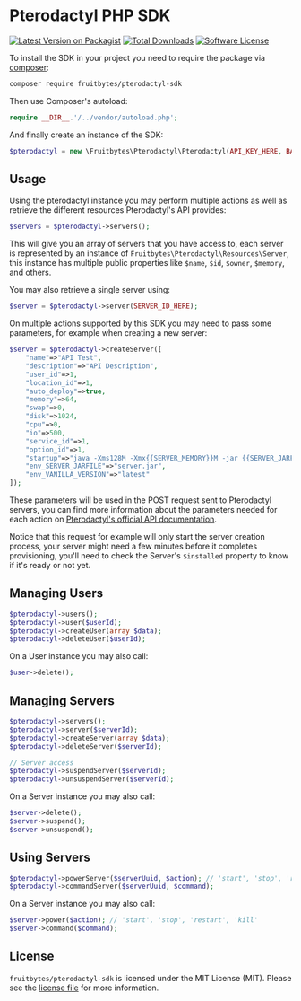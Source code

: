 # Pterodactyl PHP SDK

[![Latest Version on Packagist][ico-version]][link-packagist]
[![Total Downloads][ico-downloads]][link-downloads]
[![Software License][ico-license]](LICENSE.md)

To install the SDK in your project you need to require the package via [composer](http://getcomposer.org):

```bash
composer require fruitbytes/pterodactyl-sdk
```

Then use Composer's autoload:

```php
require __DIR__.'/../vendor/autoload.php';
```

And finally create an instance of the SDK:

```php
$pterodactyl = new \Fruitbytes\Pterodactyl\Pterodactyl(API_KEY_HERE, BASE_URI_HERE);
```

## Usage

Using the pterodactyl instance you may perform multiple actions as well as retrieve the different resources Pterodactyl's API provides:

```php
$servers = $pterodactyl->servers();
```

This will give you an array of servers that you have access to, each server is represented by an instance of `Fruitbytes\Pterodactyl\Resources\Server`, this instance has multiple public
properties like `$name`, `$id`, `$owner`, `$memory`, and others.

You may also retrieve a single server using:

```php
$server = $pterodactyl->server(SERVER_ID_HERE);
```

On multiple actions supported by this SDK you may need to pass some parameters, for example when creating a new server:

```php
$server = $pterodactyl->createServer([
    "name"=>"API Test",
    "description"=>"API Description",
    "user_id"=>1,
    "location_id"=>1,
    "auto_deploy"=>true,
    "memory"=>64,
    "swap"=>0,
    "disk"=>1024,
    "cpu"=>0,
    "io"=>500,
    "service_id"=>1,
    "option_id"=>1,
    "startup"=>"java -Xms128M -Xmx{{SERVER_MEMORY}}M -jar {{SERVER_JARFILE}}",
    "env_SERVER_JARFILE"=>"server.jar",
    "env_VANILLA_VERSION"=>"latest"
]);
```

These parameters will be used in the POST request sent to Pterodactyl servers, you can find more information about the parameters needed for each action on
[Pterodactyl's official API documentation](https://pterodactyl.readme.io/v0.6/reference).

Notice that this request for example will only start the server creation process, your server might need a few minutes before it completes provisioning, you'll need to check
the Server's `$installed` property to know if it's ready or not yet.

## Managing Users

```php
$pterodactyl->users();
$pterodactyl->user($userId);
$pterodactyl->createUser(array $data);
$pterodactyl->deleteUser($userId);
```

On a User instance you may also call:

```php
$user->delete();
```

## Managing Servers

```php
$pterodactyl->servers();
$pterodactyl->server($serverId);
$pterodactyl->createServer(array $data);
$pterodactyl->deleteServer($serverId);

// Server access
$pterodactyl->suspendServer($serverId);
$pterodactyl->unsuspendServer($serverId);
```

On a Server instance you may also call:

```php
$server->delete();
$server->suspend();
$server->unsuspend();
```

## Using Servers

```php
$pterodactyl->powerServer($serverUuid, $action); // 'start', 'stop', 'restart', 'kill'
$pterodactyl->commandServer($serverUuid, $command);
```

On a Server instance you may also call:

```php
$server->power($action); // 'start', 'stop', 'restart', 'kill'
$server->command($command);
```

## License

`fruitbytes/pterodactyl-sdk` is licensed under the MIT License (MIT). Please see the
[license file](LICENSE.md) for more information.

[ico-version]: https://img.shields.io/packagist/v/fruitbytes/pterodactyl-sdk.svg?style=flat-square
[ico-license]: https://img.shields.io/badge/license-MIT-green.svg?style=flat-square
[ico-downloads]: https://img.shields.io/packagist/dt/fruitbytes/pterodactyl-sdk.svg?style=flat-square

[link-packagist]: https://packagist.org/packages/fruitbytes/pterodactyl-sdk
[link-downloads]: https://packagist.org/packages/fruitbytes/pterodactyl-sdk

